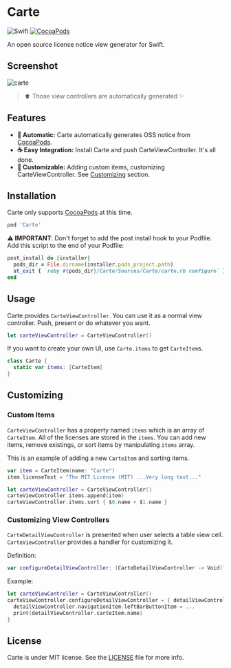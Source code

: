# Carte

![Swift](https://img.shields.io/badge/Swift-3.0-orange.svg)
[![CocoaPods](http://img.shields.io/cocoapods/v/Carte.svg?style=flat)](https://cocoapods.org/pods/Carte)

An open source license notice view generator for Swift.

## Screenshot

![carte](https://cloud.githubusercontent.com/assets/931655/9243550/d781a822-41cc-11e5-91bb-8b5123b2c91e.png)

> ⬆ Those view controllers are automatically generated ✨

## Features

- **🚗 Automatic:** Carte automatically generates OSS notice from [CocoaPods](https://cocoapods.org).
- **☕️ Easy Integration:** Install Carte and push CarteViewController. It's all done.
- **🎨 Customizable:** Adding custom items, customizing CarteViewController. See [Customizing](#customizing) section.


## Installation

Carte only supports [CocoaPods](https://cocoapods.org) at this time.

```ruby
pod 'Carte'
```

**⚠️ IMPORTANT**: Don't forget to add the post install hook to your Podfile. Add this script to the end of your Podfile:

```ruby
post_install do |installer|
  pods_dir = File.dirname(installer.pods_project.path)
  at_exit { `ruby #{pods_dir}/Carte/Sources/Carte/carte.rb configure` }
end
```

## Usage

Carte provides `CarteViewController`. You can use it as a normal view controller. Push, present or do whatever you want.

```swift
let carteViewController = CarteViewController()
```

If you want to create your own UI, use `Carte.items` to get `CarteItem`s.

```swift
class Carte {
  static var items: [CarteItem]
}
```

## Customizing

### Custom Items

`CarteViewController` has a property named `items` which is an array of `CarteItem`. All of the licenses are stored in the `items`. You can add new items, remove existings, or sort items by manipulating `items` array.

This is an example of adding a new `CarteItem` and sorting items.

```swift
var item = CarteItem(name: "Carte")
item.licenseText = "The MIT License (MIT) ...Very long text..."

let carteViewController = CarteViewController()
carteViewController.items.append(item)
carteViewController.items.sort { $0.name < $1.name }
```

### Customizing View Controllers

`CarteDetailViewController` is presented when user selects a table view cell. `CarteViewController` provides a handler for customizing it.

Definition: 

```swift
var configureDetailViewController: (CarteDetailViewController -> Void)?
```

Example:

```swift
let carteViewController = CarteViewController()
carteViewController.configureDetailViewController = { detailViewController in
  detailViewController.navigationItem.leftBarButtonItem = ...
  print(detailViewController.carteItem.name)
}
```

## License

Carte is under MIT license. See the [LICENSE](LICENSE) file for more info.
